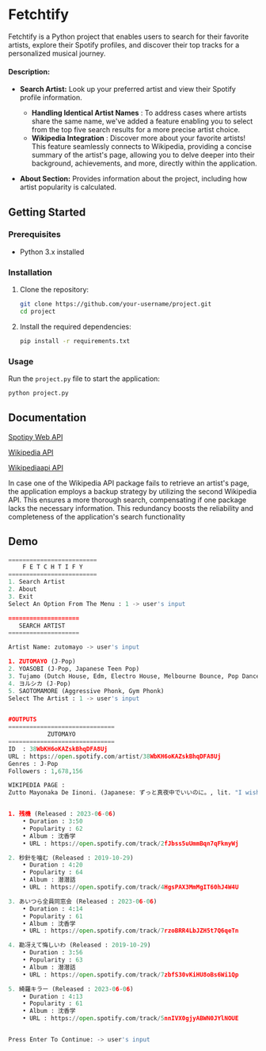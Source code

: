 # Fetchtify
Fetchtify is a Python project that enables users to search for their favorite artists, explore their Spotify profiles, and discover their top tracks for a personalized musical journey.

#### Description:
- **Search Artist:** Look up your preferred artist and view their Spotify profile information.
    - **Handling Identical Artist Names** : To address cases where artists share the same name, we've added a feature enabling you to select from the top five search results for a more precise artist choice.
    - **Wikipedia Integration** : Discover more about your favorite artists! This feature seamlessly connects to Wikipedia, providing a concise summary of the artist's page, allowing you to delve deeper into their background, achievements, and more, directly within the application.

- **About Section:** Provides information about the project, including how artist popularity is calculated.

## Getting Started

### Prerequisites

- Python 3.x installed

### Installation

1. Clone the repository:

    ```bash
    git clone https://github.com/your-username/project.git
    cd project
    ```

2. Install the required dependencies:

    ```bash
    pip install -r requirements.txt
    ```

### Usage

Run the `project.py` file to start the application:

```bash
python project.py
```
## Documentation

[Spotipy Web API](https://developer.spotify.com/documentation/web-api)

[Wikipedia API](https://wikipedia.readthedocs.io/en/latest/code.html#api)

[Wikipediaapi API](https://wikipedia-api.readthedocs.io/_/downloads/en/latest/pdf/)

In case one of the Wikipedia API package fails to retrieve an artist's page, the application employs a backup strategy by utilizing the second Wikipedia API. This ensures a more thorough search, compensating if one package lacks the necessary information. This redundancy boosts the reliability and completeness of the application's search functionality
## Demo

```python
=========================
    F E T C H T I F Y
=========================
1. Search Artist
2. About
3. Exit
Select An Option From The Menu : 1 -> user's input

====================
   SEARCH ARTIST
====================

Artist Name: zutomayo -> user's input

1. ZUTOMAYO (J-Pop)
2. YOASOBI (J-Pop, Japanese Teen Pop)
3. Tujamo (Dutch House, Edm, Electro House, Melbourne Bounce, Pop Dance, Progressive Electro House)
4. ヨルシカ (J-Pop)
5. SAOTOMAMORE (Aggressive Phonk, Gym Phonk)
Select The Artist : 1 -> user's input


#OUTPUTS
==============================
           ZUTOMAYO
==============================
ID  : 38WbKH6oKAZskBhqDFA8Uj
URL : https://open.spotify.com/artist/38WbKH6oKAZskBhqDFA8Uj
Genres : J-Pop
Followers : 1,678,156

WIKIPEDIA PAGE :
Zutto Mayonaka De Iinoni. (Japanese: ずっと真夜中でいいのに。, lit. "I wish it was midnight all the time"), stylized as ZUTOMAYO, is a Japanese rock group that debuted in 2018. Secretive by nature, the group has never released a full member list, crediting different people for music, arrangements, and music video production each time. The only member reoccurring in all of the group's output is the vocalist, an unidentified woman named "ACA-Ne" (ACAね, a-kah-neh).Despite the little information released, the group is commercially successful. Zutomayo's three EP's have reached 8th, 1st, and 2nd on the Oricon Albums Chart, respectively. The group was also invited to perform at the 2019 Fuji Rock Festival a year after their debut.


1. 残機 (Released : 2023-06-06)
    • Duration : 3:50
    • Popularity : 62
    • Album : 沈香学
    • URL : https://open.spotify.com/track/2fJbss5uUmmBqn7qFkmyWj

2. 秒針を噛む (Released : 2019-10-29)
    • Duration : 4:20
    • Popularity : 64
    • Album : 潜潜話
    • URL : https://open.spotify.com/track/4HgsPAX3MmMgIT60hJ4W4U

3. あいつら全員同窓会 (Released : 2023-06-06)
    • Duration : 4:14
    • Popularity : 61
    • Album : 沈香学
    • URL : https://open.spotify.com/track/7rzoBRR4LbJZH5t7Q6qeTn

4. 勘冴えて悔しいわ (Released : 2019-10-29)
    • Duration : 3:56
    • Popularity : 63
    • Album : 潜潜話
    • URL : https://open.spotify.com/track/7zbfS30vKiHU8oBs6Wi1Qp

5. 綺羅キラー (Released : 2023-06-06)
    • Duration : 4:13
    • Popularity : 61
    • Album : 沈香学
    • URL : https://open.spotify.com/track/5nnIVX0gjyABWN0JYlNOUE


Press Enter To Continue: -> user's input

```
